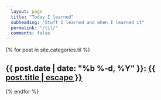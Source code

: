 ```yaml
---
  layout: page
  title: "Today I learned"
  subheading: "Stuff I learned and when I learned it"
  permalink: "/til/"
  comments: false
---
```



{% for post in site.categories.til %}
<article>
  <h2 class="title">
    <span>{{ post.date | date: "%b %-d, %Y" }}:</span>
    <a href="{{ post.url | relative_url }}">
      {{ post.title | escape }}
    </a>
  </h2>
</article>
{% endfor %}

